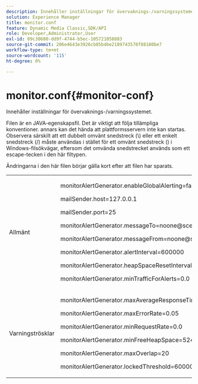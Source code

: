 ```yaml
---
description: Innehåller inställningar för övervaknings-/varningssystemet.
solution: Experience Manager
title: monitor.conf
feature: Dynamic Media Classic,SDK/API
role: Developer,Administrator,User
exl-id: 09c30680-dd9f-4744-b5ec-105721058883
source-git-commit: 206e4643e3926cb85b4be2189743578f88180be7
workflow-type: tm+mt
source-wordcount: '115'
ht-degree: 0%

---
```


# monitor.conf{#monitor-conf}

Innehåller inställningar för övervaknings-/varningssystemet.

Filen är en JAVA-egenskapsfil. Det är viktigt att följa tillämpliga konventioner. annars kan det hända att plattformsservern inte kan startas. Observera särskilt att ett dubbelt omvänt snedstreck (\\) eller ett enkelt snedstreck (/) måste användas i stället för ett omvänt snedstreck (\) i Windows-filsökvägar, eftersom det omvända snedstrecket används som ett escape-tecken i den här filtypen.

Ändringarna i den här filen börjar gälla kort efter att filen har sparats.

<table id="simpletable_91557E1162FF4FEC8BE1722D6656CFEE"> 
 <tr class="strow"> 
  <td class="stentry"> <p>Allmänt </p> </td> 
  <td class="stentry"> <p> <span class="codeph"> monitorAlertGenerator.enableGlobalAlerting=false  </span> </p> <p> <span class="codeph"> mailSender.host=127.0.0.1  </span> </p> <p> <span class="codeph"> mailSender.port=25  </span> </p> <p> <span class="codeph"> monitorAlertGenerator.messageTo=noone@scene7.com  </span> </p> <p> <span class="codeph"> monitorAlertGenerator.messageFrom=noone@scene7.com  </span> </p> <p> <span class="codeph"> monitorAlertGenerator.alertInterval=600000  </span> </p> <p> <span class="codeph"> monitorAlertGenerator.heapSpaceResetInterval=600000  </span> </p> <p> <span class="codeph"> monitorAlertGenerator.minTrafficForAlerts=0.0  </span> </p> </td> 
 </tr> 
 <tr class="strow"> 
  <td class="stentry"> <p>Varningströsklar </p> </td> 
  <td class="stentry"> <p> monitorAlertGenerator.maxAverageResponseTime=200 </p> <p> monitorAlertGenerator.maxErrorRate=0.05 </p> <p> monitorAlertGenerator.minRequestRate=0.0 </p> <p> monitorAlertGenerator.minFreeHeapSpace=52428800 </p> <p> monitorAlertGenerator.maxOverlap=20 </p> <p> monitorAlertGenerator.lockedThreshold=60000 </p> </td> 
 </tr> 
</table>
